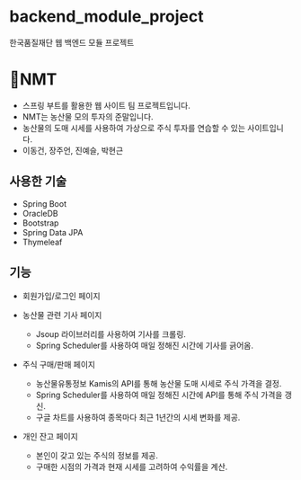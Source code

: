 # backend_module_project
한국품질재단 웹 백엔드 모듈 프로젝트

# :seedling:NMT
- 스프링 부트를 활용한 웹 사이트 팀 프로젝트입니다.
- NMT는 농산물 모의 투자의 준말입니다.
- 농산물의 도매 시세를 사용하여 가상으로 주식 투자를 연습할 수 있는 사이트입니다.
- 이동건, 장주언, 진예슬, 박현근

## 사용한 기술
- Spring Boot
- OracleDB
- Bootstrap
- Spring Data JPA
- Thymeleaf

## 기능
- 회원가입/로그인 페이지
- 농산물 관련 기사 페이지
  - Jsoup 라이브러리를 사용하여 기사를 크롤링.
  - Spring Scheduler를 사용하여 매일 정해진 시간에 기사를 긁어옴.

- 주식 구매/판매 페이지
  - 농산물유통정보 Kamis의 API를 통해 농산물 도매 시세로 주식 가격을 결정.
  - Spring Scheduler를 사용하여 매일 정해진 시간에 API를 통해 주식 가격을 갱신.
  - 구글 차트를 사용하여 종목마다 최근 1년간의 시세 변화를 제공.

- 개인 잔고 페이지
  - 본인이 갖고 있는 주식의 정보를 제공.
  - 구매한 시점의 가격과 현재 시세를 고려하여 수익률을 계산.

